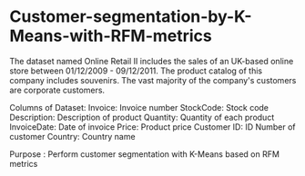 # Customer-segmentation-by-K-Means-with-RFM-metrics

The dataset named Online Retail II includes the sales of an UK-based online store between 01/12/2009 - 09/12/2011.
The product catalog of this company includes souvenirs. The vast majority of the company's customers are corporate customers.

Columns of Dataset:
Invoice: Invoice number
StockCode: Stock code
Description: Description of product
Quantity: Quantity of each product
InvoiceDate: Date of invoice
Price: Product price
Customer ID: ID Number of customer
Country: Country name

Purpose : Perform customer segmentation with K-Means based on RFM metrics
